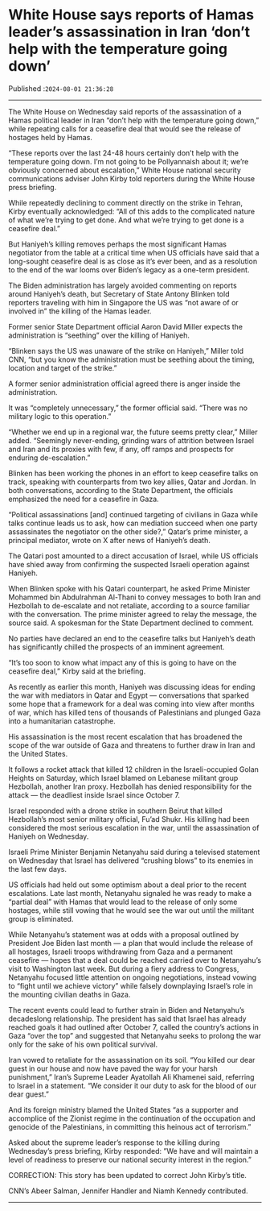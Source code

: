 # White House says reports of Hamas leader’s assassination in Iran ‘don’t help with the temperature going down’

Published :`2024-08-01 21:36:28`

---

The White House on Wednesday said reports of the assassination of a Hamas political leader in Iran “don’t help with the temperature going down,” while repeating calls for a ceasefire deal that would see the release of hostages held by Hamas.

“These reports over the last 24-48 hours certainly don’t help with the temperature going down. I’m not going to be Pollyannaish about it; we’re obviously concerned about escalation,” White House national security communications adviser John Kirby told reporters during the White House press briefing.

While repeatedly declining to comment directly on the strike in Tehran, Kirby eventually acknowledged: “All of this adds to the complicated nature of what we’re trying to get done. And what we’re trying to get done is a ceasefire deal.”

But Haniyeh’s killing removes perhaps the most significant Hamas negotiator from the table at a critical time when US officials have said that a long-sought ceasefire deal is as close as it’s ever been, and as a resolution to the end of the war looms over Biden’s legacy as a one-term president.

The Biden administration has largely avoided commenting on reports around Haniyeh’s death, but Secretary of State Antony Blinken told reporters traveling with him in Singapore the US was “not aware of or involved in” the killing of the Hamas leader.

Former senior State Department official Aaron David Miller expects the administration is “seething” over the killing of Haniyeh.

“Blinken says the US was unaware of the strike on Haniyeh,” Miller told CNN, “but you know the administration must be seething about the timing, location and target of the strike.”

A former senior administration official agreed there is anger inside the administration.

It was “completely unnecessary,” the former official said. “There was no military logic to this operation.”

“Whether we end up in a regional war, the future seems pretty clear,” Miller added. “Seemingly never-ending, grinding wars of attrition between Israel and Iran and its proxies with few, if any, off ramps and prospects for enduring de-escalation.”

Blinken has been working the phones in an effort to keep ceasefire talks on track, speaking with counterparts from two key allies, Qatar and Jordan. In both conversations, according to the State Department, the officials emphasized the need for a ceasefire in Gaza.

“Political assassinations [and] continued targeting of civilians in Gaza while talks continue leads us to ask, how can mediation succeed when one party assassinates the negotiator on the other side?,” Qatar’s prime minister, a principal mediator, wrote on X after news of Haniyeh’s death.

The Qatari post amounted to a direct accusation of Israel, while US officials have shied away from confirming the suspected Israeli operation against Haniyeh.

When Blinken spoke with his Qatari counterpart, he asked Prime Minister Mohammed bin Abdulrahman Al-Thani to convey messages to both Iran and Hezbollah to de-escalate and not retaliate, according to a source familiar with the conversation. The prime minister agreed to relay the message, the source said. A spokesman for the State Department declined to comment.

No parties have declared an end to the ceasefire talks but Haniyeh’s death has significantly chilled the prospects of an imminent agreement.

“It’s too soon to know what impact any of this is going to have on the ceasefire deal,” Kirby said at the briefing.

As recently as earlier this month, Haniyeh was discussing ideas for ending the war with mediators in Qatar and Egypt — conversations that sparked some hope that a framework for a deal was coming into view after months of war, which has killed tens of thousands of Palestinians and plunged Gaza into a humanitarian catastrophe.

His assassination is the most recent escalation that has broadened the scope of the war outside of Gaza and threatens to further draw in Iran and the United States.

It follows a rocket attack that killed 12 children in the Israeli-occupied Golan Heights on Saturday, which Israel blamed on Lebanese militant group Hezbollah, another Iran proxy. Hezbollah has denied responsibility for the attack — the deadliest inside Israel since October 7.

Israel responded with a drone strike in southern Beirut that killed Hezbollah’s most senior military official, Fu’ad Shukr. His killing had been considered the most serious escalation in the war, until the assassination of Haniyeh on Wednesday.

Israeli Prime Minister Benjamin Netanyahu said during a televised statement on Wednesday that Israel has delivered “crushing blows” to its enemies in the last few days.

US officials had held out some optimism about a deal prior to the recent escalations. Late last month, Netanyahu signaled he was ready to make a “partial deal” with Hamas that would lead to the release of only some hostages, while still vowing that he would see the war out until the militant group is eliminated.

While Netanyahu’s statement was at odds with a proposal outlined by President Joe Biden last month — a plan that would include the release of all hostages, Israeli troops withdrawing from Gaza and a permanent ceasefire — hopes that a deal could be reached carried over to Netanyahu’s visit to Washington last week. But during a fiery address to Congress, Netanyahu focused little attention on ongoing negotiations, instead vowing to “fight until we achieve victory” while falsely downplaying Israel’s role in the mounting civilian deaths in Gaza.

The recent events could lead to further strain in Biden and Netanyahu’s decadeslong relationship. The president has said that Israel has already reached goals it had outlined after October 7, called the country’s actions in Gaza “over the top” and suggested that Netanyahu seeks to prolong the war only for the sake of his own political survival.

Iran vowed to retaliate for the assassination on its soil. “You killed our dear guest in our house and now have paved the way for your harsh punishment,” Iran’s Supreme Leader Ayatollah Ali Khamenei said, referring to Israel in a statement. “We consider it our duty to ask for the blood of our dear guest.”

And its foreign ministry blamed the United States “as a supporter and accomplice of the Zionist regime in the continuation of the occupation and genocide of the Palestinians, in committing this heinous act of terrorism.”

Asked about the supreme leader’s response to the killing during Wednesday’s press briefing, Kirby responded: ”We have and will maintain a level of readiness to preserve our national security interest in the region.”

CORRECTION: This story has been updated to correct John Kirby’s title.

CNN’s Abeer Salman, Jennifer Handler and Niamh Kennedy contributed.

---

